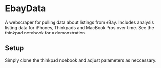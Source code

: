 # EbayData
A webscraper for pulling data about listings from eBay. Includes analysis listing data for iPhones, Thinkpads and MacBook Pros over time. See the thinkpad notebook for a demonstration

## Setup
Simply clone the thinkpad noebook and adjust parameters as neccessary.
